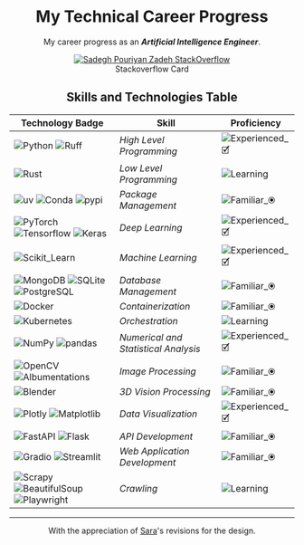 <div align="center">

# My Technical Career Progress

My career progress as an ***Artificial Intelligence Engineer***.

[![Sadegh Pouriyan Zadeh StackOverflow](https://github-readme-stackoverflow.vercel.app/?userID=15154700&theme=dark&layout=compact)](https://stackoverflow.com/users/15154700/sadegh-pouriyan)  
Stackoverflow Card

## Skills and Technologies Table

| Technology Badge | Skill | Proficiency |
| - | - | - |
| ![Python](https://img.shields.io/badge/Python-white?logo=python&logoColor=white&color=%233776AB) ![Ruff](https://img.shields.io/badge/Ruff-white?logo=ruff&logoColor=white&color=%23D7FF64) | *High Level Programming* | ![Experienced_🗹](https://img.shields.io/badge/Experienced_🗹-white?style=for-the-badge&color=292F7A) |
| ![Rust](https://img.shields.io/badge/Rust-white?logo=rust&logoColor=white&color=%23000000) | *Low Level Programming* | ![Learning](https://img.shields.io/badge/Learning-white?style=for-the-badge&color=094E30) |
| ![uv](https://img.shields.io/badge/uv-white?logo=uv&logoColor=white&color=%23DE5FE9) ![Conda](https://img.shields.io/badge/Conda-white?logo=anaconda&logoColor=white&color=%2344A833) ![pypi](https://img.shields.io/badge/pypi-white?logo=pypi&logoColor=white&color=%233775A9) | *Package Management* | ![Familiar_⦿](https://img.shields.io/badge/Familiar_⦿-white?style=for-the-badge&color=6D1243) |
| ![PyTorch](https://img.shields.io/badge/PyTorch-white?logo=pytorch&logoColor=white&color=%23EE4C2C)  ![Tensorflow](https://img.shields.io/badge/Tensorflow-white?logo=tensorflow&logoColor=white&color=%23FF6F00)  ![Keras](https://img.shields.io/badge/Keras-white?logo=keras&logoColor=white&color=%23D00000) | *Deep Learning* | ![Experienced_🗹](https://img.shields.io/badge/Experienced_🗹-white?style=for-the-badge&color=292F7A) |
| ![Scikit_Learn](https://img.shields.io/badge/Scikit_Learn-F7931E?logo=scikitlearn&logoColor=white&color=%23F7931E) | *Machine Learning* | ![Experienced_🗹](https://img.shields.io/badge/Experienced_🗹-white?style=for-the-badge&color=292F7A) |
| ![MongoDB](https://img.shields.io/badge/MongoDB-47A248?logo=mongodb&logoColor=white&color=%2347A248) ![SQLite](https://img.shields.io/badge/SQLite-003B57?logo=sqlite&logoColor=white&color=%23003B57) ![PostgreSQL](https://img.shields.io/badge/PostgreSQL-4169E1?logo=postgresql&logoColor=white&color=%234169E1)| *Database Management* | ![Familiar_⦿](https://img.shields.io/badge/Familiar_⦿-white?style=for-the-badge&color=6D1243) |
| ![Docker](https://img.shields.io/badge/Docker-2496ED?logo=docker&logoColor=white&color=%232496ED) | *Containerization* | ![Familiar_⦿](https://img.shields.io/badge/Familiar_⦿-white?style=for-the-badge&color=6D1243) |
| ![Kubernetes](https://img.shields.io/badge/Kubernetes-326CE5?logo=kubernetes&logoColor=white&color=%23326CE5) | *Orchestration* | ![Learning](https://img.shields.io/badge/Learning-white?style=for-the-badge&color=094E30) |
| ![NumPy](https://img.shields.io/badge/NumPy-013243?logo=numpy&logoColor=white&color=%23013243) ![pandas](https://img.shields.io/badge/pandas-150458?logo=pandas&logoColor=white&color=%23150458) | *Numerical and Statistical Analysis* | ![Experienced_🗹](https://img.shields.io/badge/Experienced_🗹-white?style=for-the-badge&color=292F7A) |
| ![OpenCV](https://img.shields.io/badge/OpenCV-5C3EE8?logo=opencv&logoColor=white&color=%235C3EE8) ![Albumentations](https://img.shields.io/badge/Albumentations-white) | *Image Processing* | ![Familiar_⦿](https://img.shields.io/badge/Familiar_⦿-white?style=for-the-badge&color=6D1243) |
| ![Blender](https://img.shields.io/badge/Blender-E87D0D?logo=blender&logoColor=white&color=%23E87D0D) | *3D Vision Processing* | ![Familiar_⦿](https://img.shields.io/badge/Familiar_⦿-white?style=for-the-badge&color=6D1243) |
| ![Plotly](https://img.shields.io/badge/Plotly-3F4F75?logo=plotly&logoColor=white&color=%233F4F75) ![Matplotlib](https://img.shields.io/badge/Matplotlib-white) | *Data Visualization* | ![Experienced_🗹](https://img.shields.io/badge/Experienced_🗹-white?style=for-the-badge&color=292F7A) |
| ![FastAPI](https://img.shields.io/badge/FastAPI-009688?logo=fastapi&logoColor=white&color=%23009688) ![Flask](https://img.shields.io/badge/Flask-000000?logo=flask&logoColor=white&color=%23000000) | *API Development* | ![Familiar_⦿](https://img.shields.io/badge/Familiar_⦿-white?style=for-the-badge&color=6D1243) |
| ![Gradio](https://img.shields.io/badge/Gradio-F97316?logo=gradio&logoColor=white&color=%23F97316) ![Streamlit](https://img.shields.io/badge/Streamlit-FF4B4B?logo=streamlit&logoColor=white&color=%23FF4B4B) | *Web Application Development* | ![Familiar_⦿](https://img.shields.io/badge/Familiar_⦿-white?style=for-the-badge&color=6D1243) |
| ![Scrapy](https://img.shields.io/badge/Scrapy-60A839?logo=scrapy&logoColor=white&color=%2360A839) ![BeautifulSoup](https://img.shields.io/badge/BeautifulSoup-white) ![Playwright](https://img.shields.io/badge/Playwright-white) | *Crawling* | ![Learning](https://img.shields.io/badge/Learning-white?style=for-the-badge&color=094E30) |

---

With the appreciation of [Sara](https://www.linkedin.com/in/sara-nazari/)'s revisions for the design.

</div>
